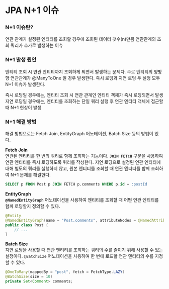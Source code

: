 # JPA N+1 이슈
### **N+1 이슈란?**
연관 관계가 설정된 엔티티를 조회할 경우에 조회된 데이터 갯수(n)만큼 연관관계의 조회 쿼리가 추가로 발생하는 이슈

### N+1 발생 원인
엔티티 조회 시 연관 엔티티까지 조회하게 되면서 발생하는 문제다. 주로 엔티티의 양방향 연관관계가 @ManyToOne 일 경우 발생한다. 즉시 로딩과 지연 로딩 두 설정 모두 N+1 이슈가 발생한다.

즉시 로딩일 경우에는, 엔티티 조회 시 연관 관계인 엔티티 객체가 즉시 로딩되면서 발생  
지연 로딩일 경우에는, 엔티티를 조회하는 단일 쿼리 실행 후 연관 엔티티 객체에 접근할 때 N+1 현상이 발생

### N+1 해결 방법
해결 방법으로는 Fetch Join, EntityGraph 어노테이션, Batch Size 등의 방법이 있다.

**Fetch Join**  
연관된 엔티티를 한 번의 쿼리로 함께 조회하는 기능이다. **`JOIN FETCH`** 구문을 사용하여 연관 엔티티를 즉시 로딩하도록 쿼리를 작성한다. 지연 로딩으로 설정된 연관 엔티티에 대해 별도의 쿼리를 실행하지 않고, 원본 엔티티를 조회할 때 연관 엔티티를 함께 조회하여 N+1 문제를 해결한다.
```sql
SELECT p FROM Post p JOIN FETCH p.comments WHERE p.id = :postId
```
**EntityGraph**  
**`@NamedEntityGraph`** 어노테이션을 사용하여 엔티티를 조회할 때 어떤 연관 엔티티를 함께 로딩할지 정의할 수 있다. 
```java
@Entity
@NamedEntityGraph(name = "Post.comments", attributeNodes = @NamedAttributeNode("comments"))
public class Post {
    // ...
}
```
**Batch Size**  
지연 로딩을 사용할 때 연관 엔티티를 조회하는 쿼리의 수를 줄이기 위해 사용할 수 있는 설정이다. `@BatchSize` 어노테이션을 사용하여 한 번에 로드할 연관 엔티티의 수를 지정할 수 있다.
```java
@OneToMany(mappedBy = "post", fetch = FetchType.LAZY)
@BatchSize(size = 10)
private Set<Comment> comments;
```

